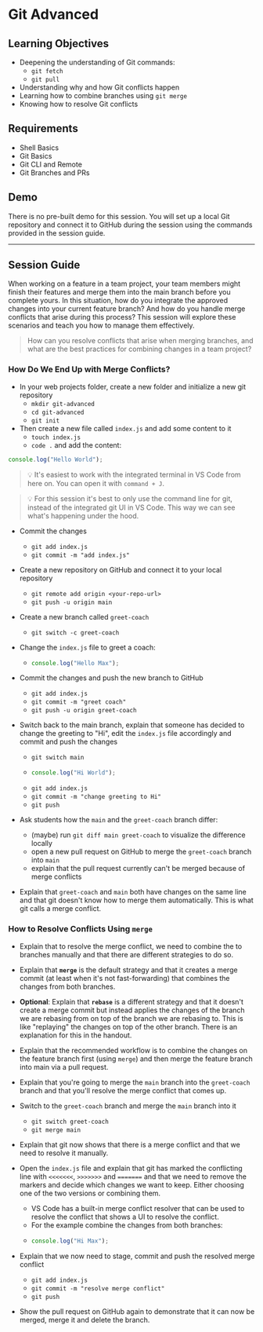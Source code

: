 # Git Advanced

## Learning Objectives

- Deepening the understanding of Git commands:
  - `git fetch`
  - `git pull`
- Understanding why and how Git conflicts happen
- Learning how to combine branches using `git merge`
- Knowing how to resolve Git conflicts

## Requirements

- Shell Basics
- Git Basics
- Git CLI and Remote
- Git Branches and PRs

## Demo

There is no pre-built demo for this session. You will set up a local Git repository and connect it to GitHub during the session using the commands provided in the session guide.

---

## Session Guide

When working on a feature in a team project, your team members might finish their features and merge them into the main branch before you complete yours. In this situation, how do you integrate the approved changes into your current feature branch? And how do you handle merge conflicts that arise during this process? This session will explore these scenarios and teach you how to manage them effectively.

> How can you resolve conflicts that arise when merging branches, and what are the best practices for combining changes in a team project?

### How Do We End Up with Merge Conflicts?

- In your web projects folder, create a new folder and initialize a new git repository
  - `mkdir git-advanced`
  - `cd git-advanced`
  - `git init`
- Then create a new file called `index.js` and add some content to it
  - `touch index.js`
  - `code .` and add the content:

```js
console.log("Hello World");
```

> 💡 It's easiest to work with the integrated terminal in VS Code from here on. You can open it with
> `command + J`.

> 💡 For this session it's best to only use the command line for git, instead of the integrated git
> UI in VS Code. This way we can see what's happening under the hood.

- Commit the changes

  - `git add index.js`
  - `git commit -m "add index.js"`

- Create a new repository on GitHub and connect it to your local repository

  - `git remote add origin <your-repo-url>`
  - `git push -u origin main`

- Create a new branch called `greet-coach`

  - `git switch -c greet-coach`

- Change the `index.js` file to greet a coach:

  - ```js
    console.log("Hello Max");
    ```

- Commit the changes and push the new branch to GitHub

  - `git add index.js`
  - `git commit -m "greet coach"`
  - `git push -u origin greet-coach`

- Switch back to the main branch, explain that someone has decided to change the greeting to
  "Hi", edit the `index.js` file accordingly and commit and push the changes

  - `git switch main`
  - ```js
    console.log("Hi World");
    ```
  - `git add index.js`
  - `git commit -m "change greeting to Hi"`
  - `git push`

- Ask students how the `main` and the `greet-coach` branch differ:

  - (maybe) run `git diff main greet-coach` to visualize the difference locally
  - open a new pull request on GitHub to merge the `greet-coach` branch into `main`
  - explain that the pull request currently can't be merged because of merge conflicts

- Explain that `greet-coach` and `main` both have changes on the same line and that git doesn't
  know how to merge them automatically. This is what git calls a merge conflict.

### How to Resolve Conflicts Using `merge`

- Explain that to resolve the merge conflict, we need to combine the to branches manually and
  that there are different strategies to do so.

- Explain that **`merge`** is the default strategy and that it creates a merge commit (at least
  when it's not fast-forwarding) that combines the changes from both branches.

- **Optional**: Explain that **`rebase`** is a different strategy and that it doesn't create a
  merge commit but instead applies the changes of the branch we are rebasing from on top of the
  branch we are rebasing to. This is like "replaying" the changes on top of the other branch.
  There is an explanation for this in the handout.

- Explain that the recommended workflow is to combine the changes on the feature branch first
  (using `merge`) and then merge the feature branch into main via a pull request.

- Explain that you're going to merge the `main` branch into the `greet-coach` branch and that
  you'll resolve the merge conflict that comes up.

- Switch to the `greet-coach` branch and merge the `main` branch into it

  - `git switch greet-coach`
  - `git merge main`

- Explain that git now shows that there is a merge conflict and that we need to resolve it
  manually.

- Open the `index.js` file and explain that git has marked the conflicting line with `<<<<<<<`,
  `>>>>>>>` and `=======` and that we need to remove the markers and decide which changes we
  want to keep. Either choosing one of the two versions or combining them.

  - VS Code has a built-in merge conflict resolver that can be used to resolve the conflict that
    shows a UI to resolve the conflict.
  - For the example combine the changes from both branches:
  - ```js
    console.log("Hi Max");
    ```

- Explain that we now need to stage, commit and push the resolved merge conflict

  - `git add index.js`
  - `git commit -m "resolve merge conflict"`
  - `git push`

- Show the pull request on GitHub again to demonstrate that it can now be merged, merge it and
  delete the branch.
